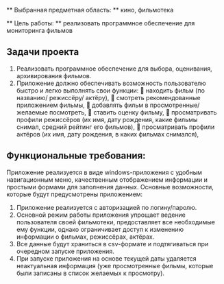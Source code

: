 ** Выбранная предметная область: ** кино, фильмотека

** Цель работы: ** реализовать программное обеспечение для мониторинга фильмов

## Задачи проекта
1. Реализовать программное обеспечение для выбора, оценивания, архивирования фильмов.
2. Приложение должно обеспечивать возможность пользователю быстро и легко выполнять свои функции:
	находить фильм (по названию/ режиссёру/ актёру),
	смотреть рекомендованные приложением фильмы,
	добавлять фильм в просмотренные/ желаемые посмотреть,
	ставить оценку фильму,
	просматривать профили режиссёров (их имя, дату рождения, какие фильмы снимал, средний рейтинг его фильмов),
	просматривать профили актёров (их имя, дату рождения, в каких фильмах снимался),

## Функциональные требования:
Приложение реализуется в виде windows-приложения с удобным навигационным меню, качественным отображением информации и простыми формами для заполнения данных.
Основные возможности, которые будут предусмотрены приложением:
1.	Приложение реализуется с авторизацией по логину/паролю.
2.	Основной режим работы приложения упрощает ведение пользователя своей фильмотеки, предоставляет все необходимые ему функции, однако ограничивает доступ к изменению информации о фильмах, режиссёрах, актёрах.
3.	Все данные будут храниться в csv-формате и подтягиваться при очередном запуске приложения. 
4.	При запуске приложения на основе текущей даты удаляется неактуальная информация (уже просмотренные фильмы, которые были записаны в список желаемых к просмотру).


